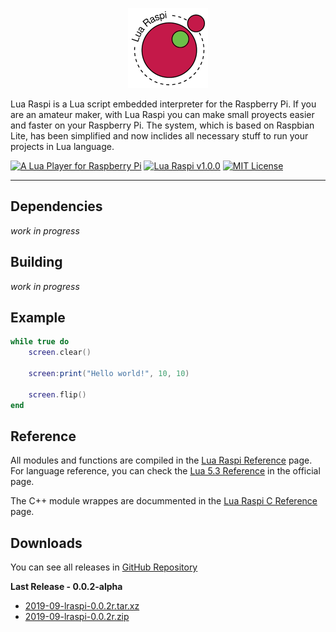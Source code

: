 <p align="center"><img src="extra/icon.png" alt="Lua Raspi" /></p>

Lua Raspi is a Lua script embedded interpreter for the Raspberry Pi. If you are an amateur maker, with Lua Raspi you can make small proyects easier and faster on your Raspberry Pi. The system, which is based on Raspbian Lite, has been simplified and now inclides all necessary stuff to run your projects in Lua language.

[![A Lua Player for Raspberry Pi](https://img.shields.io/badge/powered%20by-lua-blue)](https://www.lua.org/) [![Lua Raspi v1.0.0](https://img.shields.io/github/v/release/NEKERAFA/Lua-Raspi?include_prereleases)](https://github.com/NEKERAFA/Lua-Raspi/blob/master/LICENSE) [![MIT License](https://img.shields.io/github/license/nekerafa/lua-raspi)](https://github.com/NEKERAFA/Lua-Raspi/releases)

---

## Dependencies

*work in progress*

## Building

*work in progress*

## Example

```lua
while true do
    screen.clear()

    screen:print("Hello world!", 10, 10)

    screen.flip()
end
```

## Reference

All modules and functions are compiled in the [Lua Raspi Reference](https://nekerafa.github.io/Lua-Raspi/reference/index.html) page. For language reference, you can check the [Lua 5.3 Reference](https://www.lua.org/manual/5.3/manual.html) in the official page.

The C++ module wrappes are docummented in the [Lua Raspi C Reference](https://nekerafa.github.io/Lua-Raspi/doxygen/index.html) page.

## Downloads

You can see all releases in [GitHub Repository](https://github.com/NEKERAFA/Lua-Raspi/releases)

**Last Release - 0.0.2-alpha**

* [2019-09-lraspi-0.0.2r.tar.xz](https://github.com/NEKERAFA/Lua-Raspi/releases/download/v0.0.2-alpha/2019-09-lraspi-0.0.2r.tar.xz)
* [2019-09-lraspi-0.0.2r.zip](https://github.com/NEKERAFA/Lua-Raspi/releases/download/v0.0.2-alpha/2019-09-lraspi-0.0.2r.zip)

